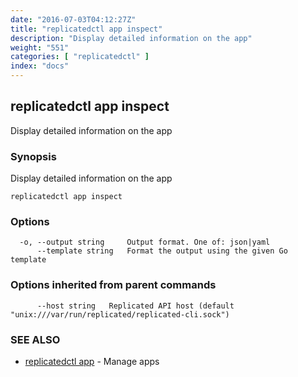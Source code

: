 ```yaml
---
date: "2016-07-03T04:12:27Z"
title: "replicatedctl app inspect"
description: "Display detailed information on the app"
weight: "551"
categories: [ "replicatedctl" ]
index: "docs"
---
```


## replicatedctl app inspect

Display detailed information on the app

### Synopsis


Display detailed information on the app

```
replicatedctl app inspect
```

### Options

```
  -o, --output string     Output format. One of: json|yaml
      --template string   Format the output using the given Go template
```

### Options inherited from parent commands

```
      --host string   Replicated API host (default "unix:///var/run/replicated/replicated-cli.sock")
```

### SEE ALSO
* [replicatedctl app](/docs/reference/replicatedctl/replicatedctl_app/)	 - Manage apps

